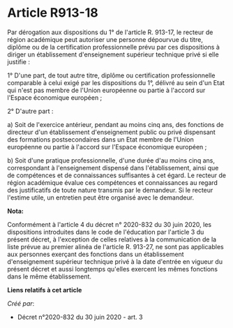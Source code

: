 # Article R913-18

Par dérogation aux dispositions du 1° de l'article R. 913-17, le recteur de région académique peut autoriser une personne
dépourvue du titre, diplôme ou de la certification professionnelle prévu par ces dispositions à diriger un établissement
d'enseignement supérieur technique privé si elle justifie :

1° D'une part, de tout autre titre, diplôme ou certification professionnelle comparable à celui exigé par les dispositions du
1°, délivré au sein d'un Etat qui n'est pas membre de l'Union européenne ou partie à l'accord sur l'Espace économique
européen ;

2° D'autre part :

a) Soit de l'exercice antérieur, pendant au moins cinq ans, des fonctions de directeur d'un établissement d'enseignement
public ou privé dispensant des formations postsecondaires dans un Etat membre de l'Union européenne ou partie à l'accord sur
l'Espace économique européen ;

b) Soit d'une pratique professionnelle, d'une durée d'au moins cinq ans, correspondant à l'enseignement dispensé dans
l'établissement, ainsi que de compétences et de connaissances suffisantes à cet égard. Le recteur de région académique évalue
ces compétences et connaissances au regard des justificatifs de toute nature transmis par le demandeur. Si le recteur
l'estime utile, un entretien peut être organisé avec le demandeur.

**Nota:**

Conformément à l'article 4 du décret n° 2020-832 du 30 juin 2020, les dispositions introduites dans le code de l'éducation
par l'article 3 du présent décret, à l'exception de celles relatives à la communication de la liste prévue au premier alinéa
de l'article R. 913-27, ne sont pas applicables aux personnes exerçant des fonctions dans un établissement d'enseignement
supérieur technique privé à la date d'entrée en vigueur du présent décret et aussi longtemps qu'elles exercent les mêmes
fonctions dans le même établissement.

**Liens relatifs à cet article**

_Créé par_:

  - Décret n°2020-832 du 30 juin 2020 - art. 3
